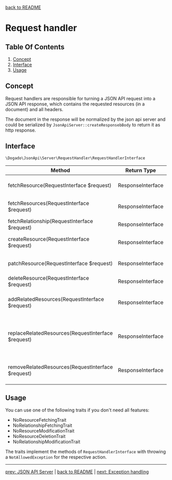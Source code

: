 [back to README](../README.md)

# Request handler

## Table Of Contents

1. [Concept](#concept)
1. [Interface](#interface)
1. [Usage](#usage)

## Concept

Request handlers are responsible for turning a JSON API request into a JSON API response, which contains the requested resources (in a document) and all headers.

The document in the response will be normalized by the json api server and could be serialized by `JsonApiServer::createResponsebBody` to return it as http response.

## Interface

`\Dogado\JsonApi\Server\RequestHandler\RequestHandlerInterface`

| Method                                             | Return Type       | Description                                              |
|----------------------------------------------------|-------------------|----------------------------------------------------------|
| fetchResource(RequestInterface $request)           | ResponseInterface | Fetch a single resource                                  |
| fetchResources(RequestInterface $request)          | ResponseInterface | Fetch a resource collection                              |
| fetchRelationship(RequestInterface $request)       | ResponseInterface | Fetch a relationship                                     |
| createResource(RequestInterface $request)          | ResponseInterface | Create a new resource                                    |
| patchResource(RequestInterface $request)           | ResponseInterface | Modify an existing resource                              |
| deleteResource(RequestInterface $request)          | ResponseInterface | Delete a resource                                        |
| addRelatedResources(RequestInterface $request)     | ResponseInterface | Add resources to a relationship                          |
| replaceRelatedResources(RequestInterface $request) | ResponseInterface | Replace resources of a relationship with other resources |
| removeRelatedResources(RequestInterface $request)  | ResponseInterface | Remove resources from a relationship                     |

## Usage

You can use one of the following traits if you don't need all features:

* NoResourceFetchingTrait
* NoRelationshipFetchingTrait
* NoResourceModificationTrait
* NoResourceDeletionTrait
* NoRelationshipModificationTrait

The traits implement the methods of `RequestHandlerInterface` with throwing a `NotAllowedException` for the respective action.

*****

[prev: JSON API Server](01-json-api-server.md) | [back to README](../README.md) | [next: Exception handling](03-exception-handling.md)
